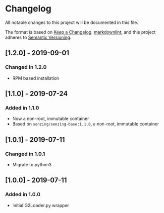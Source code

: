 # Changelog

All notable changes to this project will be documented in this file.

The format is based on [Keep a Changelog](https://keepachangelog.com/en/1.0.0/),
[markdownlint](https://dlaa.me/markdownlint/),
and this project adheres to [Semantic Versioning](https://semver.org/spec/v2.0.0.html).

## [1.2.0] - 2019-09-01

### Changed in 1.2.0

- RPM based installation

## [1.1.0] - 2019-07-24

### Added in 1.1.0

- Now a non-root, immutable container
- Based on `senzing/senzing-base:1.1.0`, a non-root, immutable container

## [1.0.1] - 2019-07-11

### Changed in 1.0.1

- Migrate to python3

## [1.0.0] - 2019-07-11

### Added in 1.0.0

- Initial G2Loader.py wrapper
